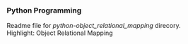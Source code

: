 ### Python Programming
Readme file for *python-object_relational_mapping* direcory.  
Highlight: Object Relational Mapping 
